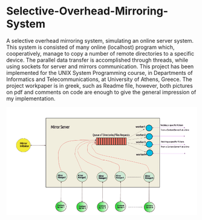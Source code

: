 # Selective-Overhead-Mirroring-System
A selective overhead mirroring system, simulating an online server system. This system is consisted of many online (localhost) program which, cooperatively, manage to copy a number of remote directories to a specific device. The parallel data transfer is accomplished through threads, while using sockets for server and mirrors communication. This project has been implemented for the UNIX System Programming course, in Departments of Informatics and Telecommunications, at University of Athens, Greece. The project workpaper is in greek, such as Readme file, however, both pictures on pdf and comments on code are enough to give the general impression of my implementation.

![Screenshot](screenshot.png)

